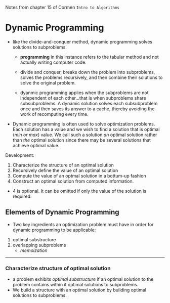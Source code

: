 Notes from chapter 15 of Cormen  `Intro to Algorithms`

# Dynamic Programming
* like the divide-and-conquer method, dynamic programming solves solutions to subproblems. 
    - **programming** in this instance refers to the tabular method and not actually writing computer code. 
    - divide and conquer, breaks down the problem into subproblems, solves the problems recursively, and then combine their solutions to solve the original problem. 

    - dyanmic programming applies when the subproblems are not independent of each other...that is when subproblems share subsubproblems. A dynamic solution solves each subsubproblem once and then saves its answer to a cache, thereby avoiding the work of recomputing every time. 

* Dynamic programming is often used to solve optimization problems. Each solution has a value and we wish to find a solution that is optimal (_min or max_) value. We call such a solution _an_ optimal solution 
rather than *the* optimal solution since there may be several solutions that achieve optimal value. 

Development:

1. Characterize the structure of an optimal solution
2. Recursively define the value of an optimal solution
3. Compute the value of an optmal solution in a bottum-up fashion
4. Construct an optimal solution from computed information. 

 - 4 is optional. It can be omitted if only the value of the solution is required. 

## Elements of Dynamic Programming

* Two key ingredients an optimization problem must have in order for dynamic programming to be applicable: 
1. optimal substructure
2. overlapping subproblems
    * _memoization_

------

### Characterize structure of optimal solution

* a problem exhibits *optimal substructure* if an optimal solution to the problem contains within it optimal solutions to subproblems. 
* We build a structure with an optimal solution by building optimal solutions to subproblems. 


